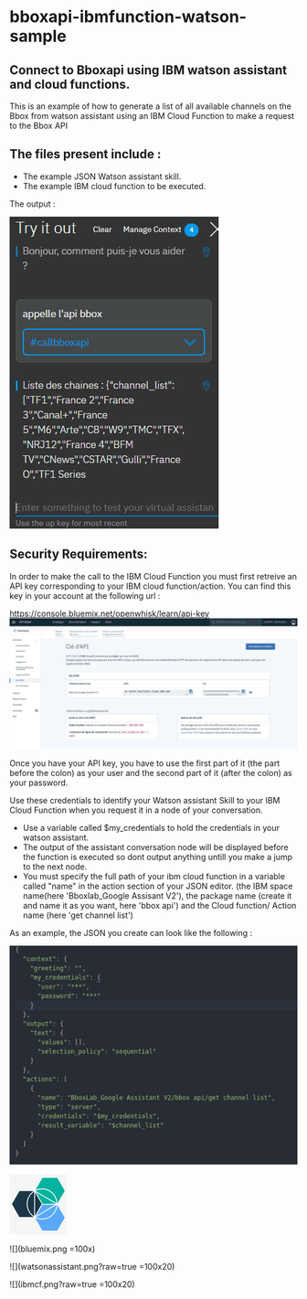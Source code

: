 # bboxapi-ibmfunction-watson-sample

## Connect to Bboxapi using IBM watson assistant and cloud functions.
This is an example of how to generate a list of all available channels on the Bbox from watson assistant using an IBM Cloud Function to make a request to the Bbox API

## The files  present include :
* The example JSON Watson assistant skill.
* The example IBM cloud function to be executed.

The output :



![](result.png?raw=true)

## Security Requirements:
In order to make the call to the IBM Cloud Function you must first retreive an API key corresponding to your IBM cloud function/action.
You can find this key in your account at the following url :

https://console.bluemix.net/openwhisk/learn/api-key
![](api_key_page.png?raw=true)

Once you have your API key, you have to use the first part of it (the part before the colon) as your user and the second part of it (after the colon) as your password.

Use these credentials to identify your Watson assistant Skill to your IBM Cloud Function when you request it in a node of your conversation.

* Use a variable called $my_credentials to hold the credentials in your watson assistant.
* The output of the assistant conversation node will be displayed before the function is executed so dont output anything untill you make a jump to the next node.
* You must specify the full path of your ibm cloud function in a variable called "name" in the action section of your JSON editor. (the IBM space name(here 'Bboxlab_Google Assisant V2'), the package name (create it and name it as you want, here 'bbox api') and the Cloud function/ Action name (here 'get channel list')


As an example, the JSON you create can look like the following :

![](node-json.png?raw=true)

<img src="bluemix.png" width="100"/>

![](bluemix.png =100x)

![](watsonassistant.png?raw=true =100x20)

![](ibmcf.png?raw=true =100x20)
